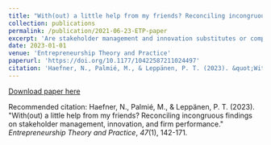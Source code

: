 ```yaml
---
title: "With(out) a little help from my friends? Reconciling incongruous findings on stakeholder management, innovation, and firm performance"
collection: publications
permalink: /publication/2021-06-23-ETP-paper
excerpt: 'Are stakeholder management and innovation substitutes or complements in affecting firm performance? Extant research provides support for both positions and thus leaves us with a puzzle. We conduct an exploratory fuzzy set qualitative comparative analysis (fsQCA) of 204 publicly listed European firms combining survey and archival data to formulate theory on how stakeholder management and innovation work (in)effectively together. Distinguishing between internal and external stakeholders and exploitative and exploratory innovation, we elaborate that managing for stakeholders and innovation can be both substitutes and complements depending on a set of contingencies. We discuss boundary conditions and implications for future research.'
date: 2023-01-01
venue: 'Entrepreneurship Theory and Practice'
paperurl: 'https://doi.org/10.1177/10422587211024497'
citation: 'Haefner, N., Palmié, M., & Leppänen, P. T. (2023). &quot;With(out) a little help from my friends? Reconciling incongruous findings on stakeholder management, innovation, and firm performance.&quot; <i>Entrepreneurship Theory and Practice</i>, <i>47</i>(1), 142-171.'
---
```


[Download paper here](https://journals.sagepub.com/doi/pdf/10.1177/10422587211024497)

Recommended citation: Haefner, N., Palmié, M., & Leppänen, P. T. (2023). "With(out) a little help from my friends? Reconciling incongruous findings on stakeholder management, innovation, and firm performance." <i>Entrepreneurship Theory and Practice</i>, <i>47</i>(1), 142-171.

